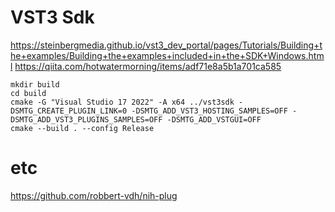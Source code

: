 # VST3 Sdk

https://steinbergmedia.github.io/vst3_dev_portal/pages/Tutorials/Building+the+examples/Building+the+examples+included+in+the+SDK+Windows.html
https://qiita.com/hotwatermorning/items/adf71e8a5b1a701ca585

```
mkdir build
cd build
cmake -G "Visual Studio 17 2022" -A x64 ../vst3sdk -DSMTG_CREATE_PLUGIN_LINK=0 -DSMTG_ADD_VST3_HOSTING_SAMPLES=OFF -DSMTG_ADD_VST3_PLUGINS_SAMPLES=OFF -DSMTG_ADD_VSTGUI=OFF
cmake --build . --config Release
```

# etc

https://github.com/robbert-vdh/nih-plug
